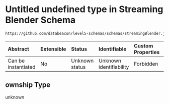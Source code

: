 # Untitled undefined type in Streaming Blender Schema

```txt
https://github.com/databeacon/level5-schemas/schemas/streamingBlender.json#/properties/pcds/properties/synced/ownship
```



| Abstract            | Extensible | Status         | Identifiable            | Custom Properties | Additional Properties | Access Restrictions | Defined In                                                                 |
| :------------------ | :--------- | :------------- | :---------------------- | :---------------- | :-------------------- | :------------------ | :------------------------------------------------------------------------- |
| Can be instantiated | No         | Unknown status | Unknown identifiability | Forbidden         | Allowed               | none                | [blender.schema.json\*](../out/blender.schema.json "open original schema") |

## ownship Type

unknown
